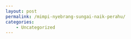 ```yaml
---
layout: post
permalink: /mimpi-nyebrang-sungai-naik-perahu/
categories:
    - Uncategorized
---
```


